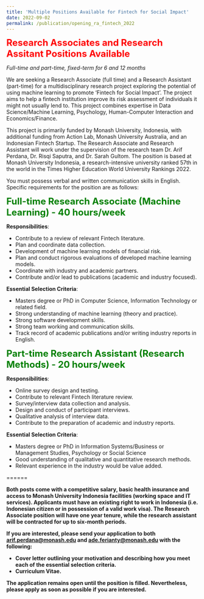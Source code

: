 ```yaml
---
title: 'Multiple Positions Available for Fintech for Social Impact'
date: 2022-09-02
permalink: /publication/opening_ra_fintech_2022
---
```


<font size="5" color="red"><b>Research Associates and Research Assitant Positions Available</b></font>

_Full-time and part-time, fixed-term for 6 and 12 months_

We are seeking a Research Associate (full time) and a Research Assistant (part-time) for a multidisciplinary research project exploring the potential of using machine learning to promote ‘Fintech for Social Impact’. The project aims to help a fintech institution improve its risk assessment of individuals it might not usually lend to. This project combines expertise in Data Science/Machine Learning, Psychology, Human-Computer Interaction and Economics/Finance.

This project is primarily funded by Monash University, Indonesia, with additional funding from Action Lab, Monash University Australia, and an Indonesian Fintech Startup. The Research Associate and Research Assistant will work under the supervision of the research team Dr. Arif Perdana, Dr. Risqi Saputra, and Dr. Sarah Gultom. The position is based at Monash University Indonesia, a research-intensive university ranked 57th in the world in the Times Higher Education World University Rankings 2022. 

You must possess verbal and written communication skills in English. Specific requirements for the position are as follows:

<font size="5" color="green"><b>Full-time Research Associate (Machine Learning) -  40 hours/week </b></font>

**Responsibilities**:
- Contribute to a review of relevant Fintech literature.
- Plan and coordinate data collection.
- Development of machine learning models of financial risk.
- Plan and conduct rigorous evaluations of developed machine learning models.
- Coordinate with industry and academic partners.
- Contribute and/or lead to publications (academic and industry focused).

**Essential Selection Criteria**:
- Masters degree or PhD in Computer Science, Information Technology or related field.
- Strong understanding of machine learning (theory and practice).
- Strong software development skills.
- Strong team working and communication skills.
- Track record of academic publications and/or writing industry reports in English.

<font size="5" color="green"><b>Part-time Research Assistant (Research Methods) -  20 hours/week </b></font>

**Responsibilities**:

- Online survey design and testing.
- Contribute to relevant Fintech literature review.
- Survey/interview data collection and analysis.
- Design and conduct of participant interviews.
- Qualitative analysis of interview data.
- Contribute to the preparation of academic and industry reports.

**Essential Selection Criteria**:

- Masters degree or PhD in Information Systems/Business or Management Studies, Psychology or Social Science
- Good understanding of qualitative and quantitative research methods.
- Relevant experience in the industry would be value added.

======

**Both posts come with a competitive salary, basic health insurance and access to Monash University Indonesia facilities (working space and IT services). Applicants must have an existing right to work in Indonesia (i.e. Indonesian citizen or in possession of a valid work visa). The Research Associate position will have one year tenure, while the research assistant will be contracted for up to six-month periods.**

**If you are interested, please send your application to both arif.perdana@monash.edu and ade.ferianty@monash.edu with the following:**
- **Cover letter outlining your motivation and describing how you meet each of the essential selection criteria.**
- **Curriculum Vitae.**

**The application remains open until the position is filled. Nevertheless, please apply as soon as possible if you are interested.**
